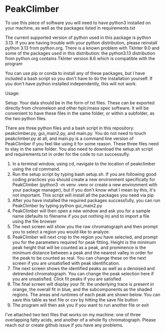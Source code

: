 # PeakClimber
To use this piece of software you will need to have python3 installed on your machine, as well as the packages listed in requirements.txt 

The current supported version of python used in this package is python 3.13. If you are having trouble with your python distribution, please reinstall python 3.13 from python.org. There is a known problem with TkInter 9.0 and some of the packages used in this distribution: the python3.13 distribution from python.org contains TkInter version 8.6 which is compatible with the program 

You can use pip or conda to install any of these packages, but I have included a bash script so you don't have to do the installation yourself. If you don't have python installed independently, this will not work. 

Usage: 

Setup: Your data should be in the form of txt files. These can be exported directly from chromeleon and other hplc/mass spec software. It will be convenient to have these files in the same folder, or within a subfolder, as the two python files. 

There are three python files and a bash script in this repository: peakclimber.py, gui_main2.py, and main.py. You do not need to touch peakclimber.py at all, and main.py is a command line version of PeakClimber if you feel like using it for some reason. These three files need to stay in the same folder. You also need to download the setup.sh script and requirements.txt in order for the code to run successufly. 

1.	In a terminal window, using cd, navigate to the location of peakclimber using the cd command.
2.	Run the setup script by typing bash setup.sh. If you are following good coding practices you should create a new environment specifically for PeakClimber (python3 -m venv .venv or create a new environment with your package manager), but if you don't know what I mean by this, it's not important. This script will install all the packages you need via pip 
3.	After you have installed the required packages successfully, you can run PeakClimber by typing python gui_main2.py
4.	PeakClimber will then open a new window and ask you for a sample name (defaults to filename if you put nothing in) and to import a file using the file browser
5.	The next screen will show you the raw chromatograph and then prompt you to select a region you would like to analyze.
6.	PeakClimber will next crop to the region you have selected, and prompt you for the parameters required for peak fitting. Height is the minimum peak height that will be counted as a peak, and prominence is the minimum distance between a peak and the nearest valley in order for the peak to be counted as real. You can change these on the next screen if you are unsatisfied with peak identification.
7.	The next screen shows the identified peaks as well as a denoised and detrended chromatograph. You can change the peak selection here if you are unsatisfied. Click fit peaks if you are satisfied 
8.	The final screen will display your fit: the underlying trace is present in orange, the overall fit in blue, and the subcomponents as the shaded regions. The areas and runtimes of each peak are shown below. You can save this table as text file or csv by hitting the save file button 
9.	The program will then ask you if you want to run another file or exit

I’ve attached two text files that works on my machine: one of three overlapping fatty acids, and another of a whole fly chromatograph. Please reach out or create github issue if you have any problems. 
